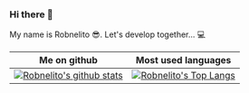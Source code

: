 ### Hi there 👋
My name is Robnelito 😎.
Let's develop together... 💻

Me on github                                                                                                                                    | Most used languages |
----------------------------------------------------------------------------------------------------------------------------------------------- | --------------------------- |
[![Robnelito's github stats](https://github-readme-stats.vercel.app/api?username=robnelito&show_icons=true&theme=dark)](https://github.com/robnelito) | [![Robnelito's Top Langs](https://github-readme-stats.vercel.app/api/top-langs/?username=robnelito&show_icons=true&layout=compact&hide=css,html)](https://github.com/robnelito)

<!--
**Robnelito/Robnelito** is a ✨ _special_ ✨ repository because its `README.md` (this file) appears on your GitHub profile.

Here are some ideas to get you started:

- 🔭 I’m currently working on ...
- 🌱 I’m currently learning ...
- 👯 I’m looking to collaborate on ...
- 🤔 I’m looking for help with ...
- 💬 Ask me about ...
- 📫 How to reach me: ...
- 😄 Pronouns: ...
- ⚡ Fun fact: ...
-->
